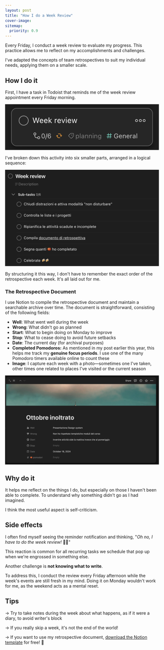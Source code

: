 ```yaml
---
layout: post
title: "How I do a Week Review"
cover-image: 
sitemap:
  priority: 0.9
---
```


Every Friday, I conduct a week review to evaluate my progress. This practice allows me to reflect on my accomplishments and challenges.

I've adapted the concepts of team retrospectives to suit my individual needs, applying them on a smaller scale.

## How I do it

First, I have a task in Todoist that reminds me of the week review appointment every Friday morning. 

![todoist task for the week review](/img/posts/week-review/todoist-task.png)

I've broken down this activity into six smaller parts, arranged in a logical sequence:

![the week review subtasks ordered in a logical sequence](/img/posts/week-review/todoist-subtasks.png)

By structuring it this way, I don't have to remember the exact order of the retrospective each week. It's all laid out for me.

### The Retrospective Document

I use Notion to compile the retrospective document and maintain a searchable archive over time. The document is straightforward, consisting of the following fields:

- **Well**: What went well during the week
- **Wrong**: What didn't go as planned
- **Start**: What to begin doing on Monday to improve
- **Stop**: What to cease doing to avoid future setbacks
- **Date**: The current day (for archival purposes)
- **Completed Pomodoros:** As mentioned in my post earlier this year, this helps me track my **genuine focus periods**. I use one of the many Pomodoro timers available online to count these
- **Image**: I capture each week with a photo—sometimes one I've taken, other times one related to places I've visited or the current season

![Retrospective document in Notion](/img/posts/week-review/retrospective-doc.png)


## Why do it

It helps me reflect on the things I do, but especially on those I haven't been able to complete. To understand why something didn't go as I had imagined.

I think the most useful aspect is self-criticism.

## Side effects

I often find myself seeing the reminder notification and thinking, "*Oh no, I have to do the week review!* 😵‍💫"

This reaction is common for all recurring tasks we schedule that pop up when we're engrossed in something else.

Another challenge is **not knowing what to write**.

To address this, I conduct the review every Friday afternoon while the week's events are still fresh in my mind. Doing it on Monday wouldn't work for me, as the weekend acts as a mental reset.

## Tips

→ Try to take notes during the week about what happens, as if it were a diary, to avoid writer's block

→ If you really skip a week, it's not the end of the world!

→ If you want to use my retrospective document, [download the Notion template](https://zetareticoli.notion.site/Week-review-129a896f44e4809fb303d9dfda90efe1?pvs=4) for free! 🙌